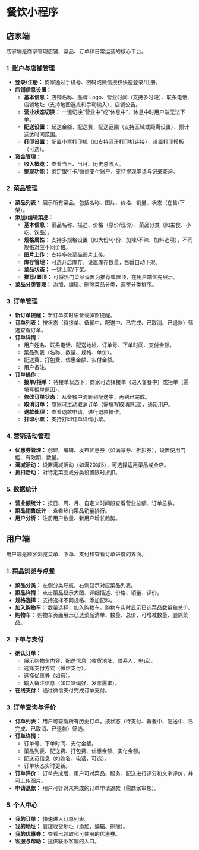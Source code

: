 # 餐饮小程序
## 店家端
店家端是商家管理店铺、菜品、订单和日常运营的核心平台。

### 1. 账户与店铺管理

* **登录/注册：** 商家通过手机号、密码或微信授权快速登录/注册。
* **店铺信息设置：**
    * **基本信息：** 店铺名称、品牌 Logo、营业时间（支持多时段）、联系电话、店铺地址（支持地图选点和手动输入）、店铺公告。
    * **营业状态切换：** 一键切换“营业中”或“休息中”，休息中时用户端无法下单。
    * **配送设置：** 起送金额、配送费、配送范围（支持区域或距离设置）、预计送达时间范围。
    * **打印设置：** 配置小票打印机（如支持蓝牙打印机连接），设置打印模板（可选）。
* **资金管理：**
    * **收入概览：** 查看当日、当月、历史总收入。
    * **提现功能：** 绑定银行卡/微信支付账户，支持提现申请与记录查询。

### 2. 菜品管理

* **菜品列表：** 展示所有菜品，包括名称、图片、价格、销量、状态（在售/下架）。
* **添加/编辑菜品：**
    * **基本信息：** 菜品名称、描述、价格（原价/现价）、菜品分类（如主食、小吃、饮品）。
    * **规格属性：** 支持多规格设置（如大份/小份、加辣/不辣、加料选项），不同规格对应不同价格。
    * **图片上传：** 支持多张菜品图片上传。
    * **库存管理：** 可选开启库存，设置库存数量，售罄自动下架。
    * **菜品状态：** 一键上架/下架。
    * **推荐/置顶：** 可将热门菜品设置为推荐或置顶，在用户端优先展示。
* **菜品分类管理：** 添加、编辑、删除菜品分类，调整分类排序。

### 3. 订单管理

* **新订单提醒：** 新订单实时语音或弹窗提醒。
* **订单列表：** 按状态（待接单、备餐中、配送中、已完成、已取消、已退款）筛选查看订单。
* **订单详情：**
    * 用户姓名、联系电话、配送地址、订单号、下单时间、支付金额。
    * 菜品列表（名称、数量、规格、单价）。
    * 配送费、打包费、优惠金额、实付金额。
    * 用户备注。
* **订单操作：**
    * **接单/拒单：** 待接单状态下，商家可选择接单（进入备餐中）或拒单（需填写拒单原因）。
    * **修改订单状态：** 从备餐中流转到配送中，再到已完成。
    * **取消订单：** 商家可主动取消订单（需填写取消原因），通知用户。
    * **退款处理：** 查看退款申请，进行退款操作。
    * **打印小票：** 支持打印订单详情小票。

### 4. 营销活动管理 

* **优惠券管理：** 创建、编辑、发布优惠券（如满减券、折扣券），设置使用门槛、有效期、数量。
* **满减活动：** 设置满减活动（如满20减5），可选择适用菜品或全店。
* **折扣活动：** 对特定菜品或分类设置限时折扣。

### 5. 数据统计

* **营业额统计：** 按日、周、月、自定义时间段查看营业总额、订单总数。
* **菜品销售统计：** 查看热门菜品销量排行。
* **用户分析：** 注册用户数量、新用户增长趋势。


## 用户端

用户端是顾客浏览菜单、下单、支付和查看订单进度的界面。


### 1. 菜品浏览与点餐

* **菜品分类：** 左侧分类导航，右侧显示对应菜品列表。
* **菜品详情：** 点击菜品显示大图、详细描述、价格、销量、评价。
* **规格选择：** 支持选择不同规格、添加配料。
* **加入购物车：** 数量选择，加入购物车。购物车实时显示已选菜品数量和总价。
* **购物车：** 购物车页面展示已选菜品清单、数量、总价，可增减数量、删除菜品。

### 2. 下单与支付

* **确认订单：**
    * 展示购物车内容、配送信息（收货地址、联系人、电话）。
    * 选择支付方式（微信支付）。
    * 选择优惠券（如有）。
    * 输入备注信息（如口味偏好、发票需求）。
* **在线支付：** 通过微信支付完成订单支付。

### 3. 订单查询与评价

* **订单列表：** 用户可查看所有历史订单，按状态（待支付、备餐中、配送中、已完成、已取消、已退款）筛选。
* **订单详情：**
    * 订单号、下单时间、支付金额。
    * 菜品列表、配送费、打包费、优惠金额、实付金额。
    * 配送员信息（如姓名、电话，可选）。
    * 订单状态实时更新。
* **订单评价：** 订单完成后，用户可对菜品、服务、配送进行评分和文字评价，并可上传图片。
* **申请退款：** 用户可针对未完成的订单申请退款（需商家审核）。

### 5. 个人中心

* **我的订单：** 快速进入订单列表。
* **我的地址：** 管理收货地址（添加、编辑、删除）。
* **我的优惠券：** 查看已领取和可使用的优惠券。
* **客服与帮助：** 提供联系客服的入口。

